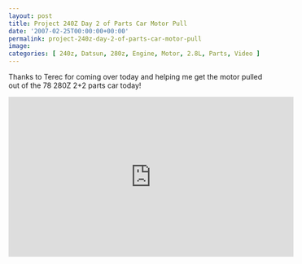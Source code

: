 ```yaml
---
layout: post
title: Project 240Z Day 2 of Parts Car Motor Pull
date: '2007-02-25T00:00:00+00:00'
permalink: project-240z-day-2-of-parts-car-motor-pull
image: 
categories: [ 240z, Datsun, 280z, Engine, Motor, 2.8L, Parts, Video ]
---
```


Thanks to Terec for coming over today and helping me get the motor pulled out of the 78 280Z 2+2 parts car today!

<iframe width="560" height="315" src="https://www.youtube.com/embed/1iXI_6gU88s?si=Bu9MgaC6NAY50s8w" title="YouTube video player" frameborder="0" allow="accelerometer; autoplay; clipboard-write; encrypted-media; gyroscope; picture-in-picture; web-share" referrerpolicy="strict-origin-when-cross-origin" allowfullscreen></iframe>